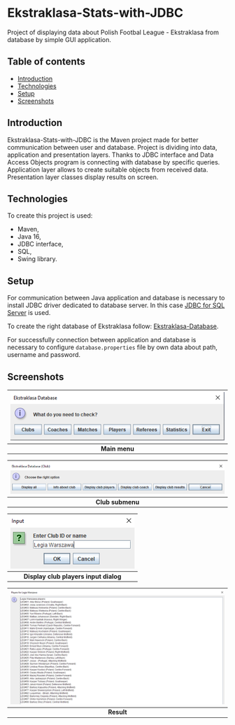 # Ekstraklasa-Stats-with-JDBC
Project of displaying data about Polish Footbal League - Ekstraklasa from database by simple GUI application. 

## Table of contents
* [Introduction](#introduction)
* [Technologies](#technologies)
* [Setup](#setup)
* [Screenshots](#screenshots)


## Introduction
Ekstraklasa-Stats-with-JDBC is the Maven project made for better communication between user and database. Project is dividing into data, application and presentation layers. 
Thanks to JDBC interface and Data Access Objects program is connecting with database by specific queries. Application layer allows to create suitable
objects from received data. Presentation layer classes display results on screen.

## Technologies
To create this project is used:
* Maven,
* Java 16,
* JDBC interface,
* SQL,
* Swing library.

## Setup
For communication between Java application and database is necessary to install JDBC driver dedicated to database server. In this case [JDBC for SQL Server](https://docs.microsoft.com/en-us/sql/connect/jdbc/download-microsoft-jdbc-driver-for-sql-server?view=sql-server-ver15) is used.

To create the right database of Ekstraklasa follow: [Ekstraklasa-Database](https://github.com/DariuszRKozlowski/Ekstraklasa-Database).

For successfully connection between application and database is necessary to configure `database.properties` file by own data about path, username and password.

## Screenshots

| ![](https://github.com/DariuszRKozlowski/images/blob/main/x1.PNG) |
|:--:|
| <b>Main menu</b>|

| ![](https://github.com/DariuszRKozlowski/images/blob/main/2x.PNG) |
|:--:|
| <b>Club submenu</b>|

| ![](https://github.com/DariuszRKozlowski/images/blob/main/3x.PNG) |
|:--:|
| <b>Display club players input dialog</b>|

| ![](https://github.com/DariuszRKozlowski/images/blob/main/4x.PNG) |
|:--:|
| <b>Result</b>|
